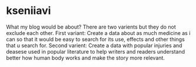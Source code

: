 # kseniiavi
What my blog would be about?
There are two varients but they do not exclude each other.
First variant:
Create a data about as much medicine as i can so that it would be easy to search for its use, effects and other things that u search for.
Second varient:
Create a data with popular injuries and deasese used in popular literature to help writers and readers understand better how human body works and make the story more relevant.
